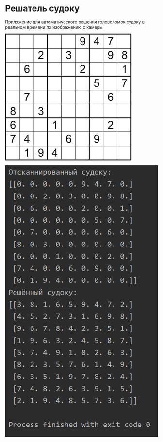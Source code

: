 # Решатель судоку

Приложение для автоматического решения головоломок судоку в реальном времени по изображению с камеры

![Пример судоку](https://github.com/mualal/source/blob/main/python/sudoku/images/Sudoku_example2.JPG)

![Пример результата](https://github.com/mualal/source/blob/main/python/sudoku/images/Result_22Mar2022.png)
